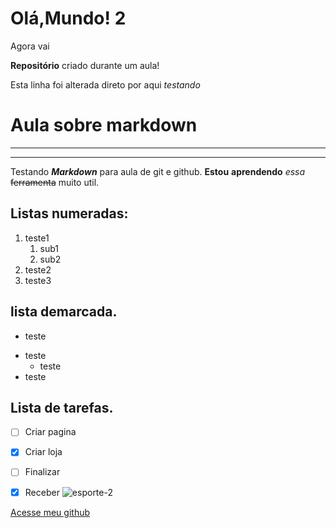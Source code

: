 # Olá,Mundo! 2

 Agora vai

**Repositório** criado durante um aula!

Esta linha foi alterada direto por aqui
*testando*

# Aula sobre markdown
---
***
Testando __*Markdown*__ para aula de git e github.
**Estou** __aprendendo__  *essa*  ~~ferramenta~~  muito util.

## Listas numeradas:

1. teste1
   1. sub1
   2. sub2
1. teste2
2. teste3

## lista demarcada.

- teste
* teste
   * teste
* teste 

## Lista de tarefas.

- [ ] Criar pagina
- [x] Criar loja
- [ ] Finalizar 
- [x] Receber
![esporte-2](https://user-images.githubusercontent.com/80357217/114026681-e319fe00-984c-11eb-958a-fc04f233a9ff.jpg)



[Acesse meu github](https://github.com/alessandrocrispim)

